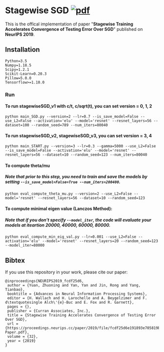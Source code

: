 # Stagewise SGD  [![pdf](https://img.shields.io/badge/Arxiv-pdf-orange.svg?style=flat)](https://proceedings.neurips.cc/paper/2019/file/fcdf25d6e191893e705819b177cddea0-Paper.pdf)

This is the offical implementation of paper "**Stagewise Training Accelerates Convergence of Testing Error Over SGD**" published on **NeurIPS 2019**. 

## Installation
```
Python=3.5
Numpy=1.18.5 
Scipy=1.2.1
Scikit-Learn=0.20.3
Pillow=5.0.0
Tensorflow>=1.10.0
```

### Run
#### To run stagewiseSGD_v1 with c/t, c/sqrt(t), you can set version = 0, 1, 2
```
python main_SGD.py --version=2 --lr=0.7 --is_save_model=False --use_L2=False --activation='elu' --model='resnet' --resnet_layers=56 --dataset=100 --random_seed=789 --num_iters=80040
```
#### To run stagewiseSGD_v2, stagewiseSGD_v3, you can set version = 3, 4
```
python main_START.py --version=3 --lr=0.3 --gamma=5000 --use_L2=False --is_save_model=False --activation='elu' --model='resnet' --resnet_layers=56 --dataset=10 --random_seed=123 --num_iters=80040
```
#### To compute theta/mu
##### Note that prior to this step, you need to train and save the models by setting `--is_save_model=False=True --num_iters=200400`.
```
python eval_compute_theta_mu.py --version=2 --use_L2=False --model='resnet' --resnet_layers=56 --dataset=10 --random_seed=123
```

#### To compute minimal eigen value (Lanczos Method): 
##### Note that if you don't specify `--model_iter`, the code will evaluate your models at iteartion 20000, 40000, 60000, 80000.
```
python eval_compute_min_eig_val.py --lr=0.001 --use_L2=False --activation='elu' --model='resnet' --resnet_layers=20 --random_seed=123 --model_iter=80000
```

## Bibtex 
If you use this repository in your work, please cite our paper:

```
@inproceedings{NEURIPS2019_fcdf25d6,
 author = {Yuan, Zhuoning and Yan, Yan and Jin, Rong and Yang, Tianbao},
 booktitle = {Advances in Neural Information Processing Systems},
 editor = {H. Wallach and H. Larochelle and A. Beygelzimer and F. d\textquotesingle Alch\'{e}-Buc and E. Fox and R. Garnett},
 pages = {},
 publisher = {Curran Associates, Inc.},
 title = {Stagewise Training Accelerates Convergence of Testing Error Over SGD},
 url = {https://proceedings.neurips.cc/paper/2019/file/fcdf25d6e191893e705819b177cddea0-Paper.pdf},
 volume = {32},
 year = {2019}
}
```
